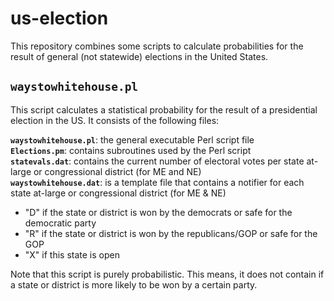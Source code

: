 # us-election

This repository combines some scripts to calculate probabilities for the result
of general (not statewide) elections in the United States.

## `waystowhitehouse.pl`

This script calculates a statistical probability for the result of a
presidential election in the US. It consists of the following files:

**`waystowhitehouse.pl`**: the general executable Perl script file  
**`Elections.pm`**: contains subroutines used by the Perl script  
**`statevals.dat`**: contains the current number of electoral votes per
state at-large or congressional district (for ME and NE)  
**`waystowhitehouse.dat`**: is a template file that contains a notifier for
each state at-large or congressional district (for ME & NE)

- "D" if the state or district is won by the democrats or safe for the
  democratic party
- "R" if the state or district is won by the republicans/GOP or safe for the GOP
- "X" if this state is open

Note that this script is purely probabilistic. This means, it does not contain
if a state or district is more likely to be won by a certain party.

